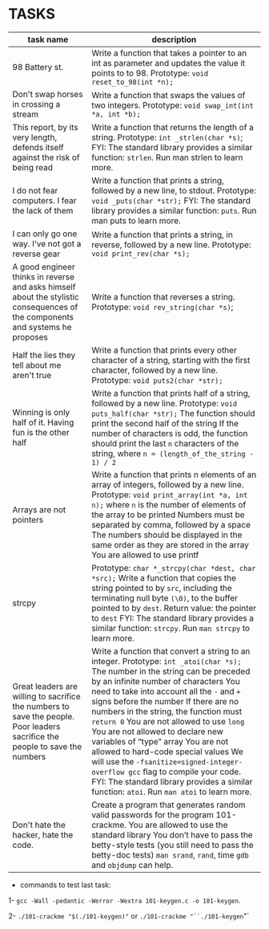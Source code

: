 # TASKS

| task name | description |
| --------- | ----------- |
| 98 Battery st. | Write a function that takes a pointer to an int as parameter and updates the value it points to to 98. Prototype: `void reset_to_98(int *n);` |
| Don't swap horses in crossing a stream | Write a function that swaps the values of two integers. Prototype: `void swap_int(int *a, int *b);` |
| This report, by its very length, defends itself against the risk of being read | Write a function that returns the length of a string. Prototype: `int _strlen(char *s)`; FYI: The standard library provides a similar function: `strlen`. Run man strlen to learn more. |
| I do not fear computers. I fear the lack of them | Write a function that prints a string, followed by a new line, to stdout. Prototype: `void _puts(char *str);` FYI: The standard library provides a similar function: `puts`. Run man puts to learn more. |
| I can only go one way. I've not got a reverse gear | Write a function that prints a string, in reverse, followed by a new line. Prototype: `void print_rev(char *s);` |
| A good engineer thinks in reverse and asks himself about the stylistic consequences of the components and systems he proposes | Write a function that reverses a string. Prototype: `void rev_string(char *s)`; |
| Half the lies they tell about me aren't true | Write a function that prints every other character of a string, starting with the first character, followed by a new line. Prototype: `void puts2(char *str);` |
| Winning is only half of it. Having fun is the other half | Write a function that prints half of a string, followed by a new line. Prototype: `void puts_half(char *str);` The function should print the second half of the string If the number of characters is odd, the function should print the last `n` characters of the string, where `n = (length_of_the_string - 1) / 2` |
| Arrays are not pointers | Write a function that prints n elements of an array of integers, followed by a new line. Prototype: `void print_array(int *a, int n);` where `n` is the number of elements of the array to be printed Numbers must be separated by comma, followed by a space The numbers should be displayed in the same order as they are stored in the array You are allowed to use printf |
| strcpy | Prototype: `char *_strcpy(char *dest, char *src);` Write a function that copies the string pointed to by `src`, including the terminating null byte `(\0)`, to the buffer pointed to by `dest`. Return value: the pointer to `dest` FYI: The standard library provides a similar function: `strcpy`. Run `man strcpy` to learn more. |
| Great leaders are willing to sacrifice the numbers to save the people. Poor leaders sacrifice the people to save the numbers | Write a function that convert a string to an integer. Prototype: `int _atoi(char *s);` The number in the string can be preceded by an infinite number of characters You need to take into account all the `-` and `+` signs before the number If there are no numbers in the string, the function must `return 0` You are not allowed to use `long` You are not allowed to declare new variables of “type” array You are not allowed to hard-code special values We will use the `-fsanitize=signed-integer-overflow gcc` flag to compile your code. FYI: The standard library provides a similar function: `atoi`. Run `man atoi` to learn more. |
| Don't hate the hacker, hate the code. | Create a program that generates random valid passwords for the program 101-crackme. You are allowed to use the standard library You don’t have to pass the betty-style tests (you still need to pass the betty-doc tests) `man srand`, `rand`, time `gdb` and `objdump` can help. |

* commands to test last task:

1- `gcc -Wall -pedantic -Werror -Wextra 101-keygen.c -o 101-keygen`.

2- `./101-crackme "$(./101-keygen)"` or `./101-crackme "``./101-keygen`"`
